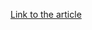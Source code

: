 [Link to the article](https://cybersecuritynews.com/new-phishing-framework-attacking-multiple-brands/)
